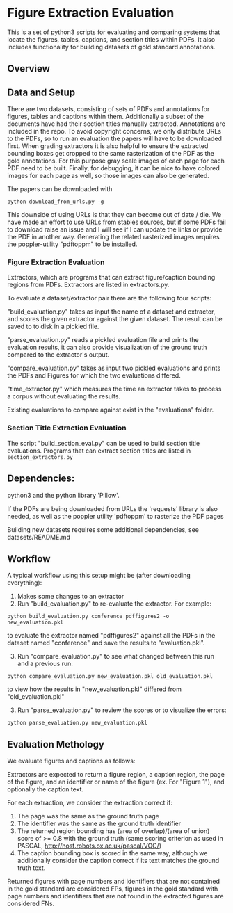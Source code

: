 Figure Extraction Evaluation
======

This is a set of python3 scripts for evaluating and comparing systems
that locate the figures, tables, captions, and section titles within PDFs. It also includes
functionality for building datasets of gold standard annotations.

## Overview

## Data and Setup
There are two datasets, consisting of sets of PDFs and annotations for figures, tables and captions within
them. Additionally a subset of the documents have had their section titles manually extracted.
Annotations are included in the repo. To avoid copyright concerns, we only distribute URLs to the PDFs,
so to run an evaluation the papers will have to be downloaded first.
When grading extractors it is also helpful to ensure the extracted bounding boxes get cropped to the same
rasterization of the PDF as the gold annotations. For this purpose gray scale images of each page for
each PDF need to be built. Finally, for debugging, it can be nice to have colored images for each page
as well, so those images can also be generated.

The papers can be downloaded with

`python download_from_urls.py -g`

This downside of using URLs is that they can become out of date / die. We have made an effort to use URLs from stables sources,
but if some PDFs fail to download raise an issue and I will see if I can update the links or provide the PDF in another way.
Generating the related rasterized images requires the poppler-utility "pdftoppm" to be installed.

### Figure Extraction Evaluation
Extractors, which are programs that can extract figure/caption bounding regions from PDFs.
Extractors are listed in extractors.py.

To evaluate a dataset/extractor pair there are the following four scripts:

"build_evaluation.py" takes as input the name of a dataset and extractor, and scores the given
extractor against the given dataset. The result can be saved to to disk in a pickled file.

"parse_evaluation.py" reads a pickled evaluation file and prints the evaluation results, it can also
provide visualization of the ground truth compared to the extractor's output.

"compare_evaluation.py" takes as input two pickled evaluations and prints the PDFs and Figures
for which the two evaluations differed.

"time_extractor.py" which measures the time an extractor takes to process a corpus without
evaluating the results.

Existing evaluations to compare against exist in the "evaluations" folder.

### Section Title Extraction Evaluation
The script "build_section_eval.py" can be used to build section title evaluations. Programs that
can extract section titles are listed in `section_extractors.py`

## Dependencies:
python3 and the python library 'Pillow'.

If the PDFs are being downloaded from URLs the 'requests' library is also needed,
as well as the poppler utility 'pdftoppm' to rasterize the PDF pages

Building new datasets requires some additional dependencies, see datasets/README.md

## Workflow
A typical workflow using this setup might be (after downloading everything):

1. Makes some changes to an extractor
2. Run "build_evaluation.py" to re-evaluate the extractor. For example:

`python build_evaluation.py conference pdffigures2 -o new_evaluation.pkl`

to evaluate the extractor named "pdffigures2" against all the PDFs in the dataset named "conference"
 and save the results to "evaluation.pkl".

3. Run "compare_evaluation.py" to see what changed between this run and a previous run:

`python compare_evaluation.py new_evaluation.pkl old_evaluation.pkl`

to view how the results in "new_evaluation.pkl" differed from "old_evaluation.pkl"

3. Run "parse_evaluation.py" to review the scores or to visualize the errors:

`python parse_evaluation.py new_evaluation.pkl`

## Evaluation Methology
We evaluate figures and captions as follows:

Extractors are expected to return a figure region, a caption region, the page of the
figure, and an identifier or name of the figure (ex. For "Figure 1"), and optionally the caption text.

For each extraction, we consider the extraction correct if:

1. The page was the same as the ground truth page
2. The identifier was the same as the ground truth identifier
3. The returned region bounding has (area of overlap)/(area of union) score of >= 0.8 with the
ground truth (same scoring criterion as used in PASCAL, http://host.robots.ox.ac.uk/pascal/VOC/)
4. The caption bounding box is scored in the same way, although we additionally
consider the caption correct if its text matches the ground truth text.

Returned figures with page numbers and identifiers that are not contained in the gold standard
are considered FPs, figures in the gold standard with page numbers and identifiers that are not found in
the extracted figures are considered FNs.
